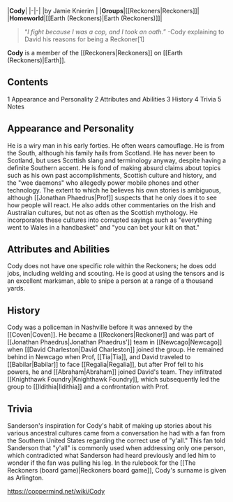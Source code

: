 |**Cody**|
|-|-|
|by  Jamie Knierim |
|**Groups**|[[Reckoners\|Reckoners]]|
|**Homeworld**|[[Earth (Reckoners)\|Earth (Reckoners)]]|

>“*I fight because I was a cop, and I took an oath.*”
\-Cody explaining to David his reasons for being a Reckoner[1]


**Cody** is a member of the [[Reckoners\|Reckoners]] on [[Earth (Reckoners)\|Earth]].

## Contents

1 Appearance and Personality
2 Attributes and Abilities
3 History
4 Trivia
5 Notes


## Appearance and Personality
He is a wiry man in his early forties. He often wears camouflage. He is from the South, although his family hails from Scotland. He has never been to Scotland, but uses Scottish slang and terminology anyway, despite having a definite Southern accent.
He is fond of making absurd claims about topics such as his own past accomplishments, Scottish culture and history, and the "wee daemons" who allegedly power mobile phones and other technology. The extent to which he believes his own stories is ambiguous, although [[Jonathan Phaedrus\|Prof]] suspects that he only does it to see how people will react. He also adds other commentaries on the Irish and Australian cultures, but not as often as the Scottish mythology. He incorporates these cultures into corrupted sayings such as "everything went to Wales in a handbasket" and "you can bet your kilt on that."

## Attributes and Abilities
Cody does not have one specific role within the Reckoners; he does odd jobs, including welding and scouting. He is good at using the tensors and is an excellent marksman, able to snipe a person at a range of a thousand yards.

## History
Cody was a policeman in Nashville before it was annexed by the [[Coven\|Coven]]. He became a [[Reckoners\|Reckoner]] and was part of [[Jonathan Phaedrus\|Jonathan Phaedrus']] team in [[Newcago\|Newcago]] when [[David Charleston\|David Charleston]] joined the group. He remained behind in Newcago when Prof, [[Tia\|Tia]], and David traveled to [[Babilar\|Babilar]] to face [[Regalia\|Regalia]], but after Prof fell to his powers, he and [[Abraham\|Abraham]] joined David's team. They infiltrated [[Knighthawk Foundry\|Knighthawk Foundry]], which subsequently led the group to [[Ildithia\|Ildithia]] and a confrontation with Prof.

## Trivia
Sanderson's inspiration for Cody's habit of making up stories about his various ancestral cultures came from a conversation he had with a fan from the Southern United States regarding the correct use of "y'all." This fan told Sanderson that "y'all" is commonly used when addressing only one person, which contradicted what Sanderson had heard previously and led him to wonder if the fan was pulling his leg.
In the rulebook for the [[The Reckoners (board game)\|Reckoners board game]], Cody's surname is given as Arlington.


https://coppermind.net/wiki/Cody